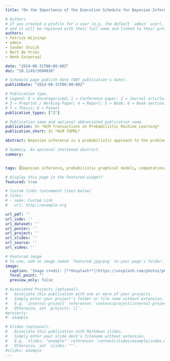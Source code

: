 ```yaml
---
title: "On the Importance of the Execution Schedule for Bayesian Inference"

# Authors
# If you created a profile for a user (e.g. the default `admin` user), write the username (folder name) here 
# and it will be replaced with their full name and linked to their profile.
authors:
- Patrick Wijnings
- admin
- Sander Stuijk 
- Bert de Vries
- Henk Corporaal

date: "2024-08-31T00:00:00Z"
doi: "10.1145/3690830"

# Schedule page publish date (NOT publication's date).
publishDate: "2024-08-31T00:00:00Z"

# Publication type.
# Legend: 0 = Uncategorized; 1 = Conference paper; 2 = Journal article;
# 3 = Preprint / Working Paper; 4 = Report; 5 = Book; 6 = Book section;
# 7 = Thesis; 8 = Patent
publication_types: ["2"]

# Publication name and optional abbreviated publication name.
publication: In *ACM Transactions on Probabilistic Machine Learning*
publication_short: In *ACM TOPML*

abstract: Bayesian inference is a probabilistic approach to the problem of drawing conclusions from observed data. Its main challenge is computational, which the Bayesian community tends to address through approximation techniques. However, these techniques come with their own set of challenges, including approximation errors, the difficulty of assessing these errors, and the inherited NP-hardness of the inference problem. Concurrently, in an effort to keep up with Moore’s law, the computer engineering community has developed an increasing number of programming techniques for today’s heterogeneous hardware. These techniques aim to optimize the execution schedule, which refers to the order and mapping of computations on the available execution units. In this work, we advocate for the utilization of these techniques to avoid a common pitfall known as premature approximation. Notably, these techniques have the potential to significantly enhance performance, thereby reducing the need for approximation and thus mitigating the challenges that accompany it. We first demonstrate how optimization of the storage strategy, i.e. when and where intermediate results are stored, allows for a trade-off between runtime and peak memory usage. We then investigate various techniques that aim to automatically generate efficient execution schedules. Finally, we focus on a specific, runtime-efficient execution schedule identified through design space exploration and compare its performance with that of two established solvers for probabilistic inference. The results show that our optimized implementation achieves speedups ranging from to for the UAI 2014 Promedus benchmark problems compared to the reference solvers. The ideas and methods presented in our study are examined within the framework of exact inference for discrete random variables. However, they are effectively applicable to scenarios involving continuous variables.

# Summary. An optional shortened abstract.
summary:


tags: [Bayesian inference, probabilistic graphical models, computational performance]

# Display this page in the Featured widget?
featured: true

# Custom links (uncomment lines below)
# links:
# - name: Custom Link
#   url: http://example.org

url_pdf: ''
url_code: ''
url_dataset: ''
url_poster: ''
url_project: ''
url_slides: ''
url_source: ''
url_video: ''

# Featured image
# To use, add an image named `featured.jpg/png` to your page's folder. 
image:
  caption: 'Image credit: [**Unsplash**](https://unsplash.com/photos/pLCdAaMFLTE)'
  focal_point: ""
  preview_only: false

# Associated Projects (optional).
#   Associate this publication with one or more of your projects.
#   Simply enter your project's folder or file name without extension.
#   E.g. `internal-project` references `content/project/internal-project/index.md`.
#   Otherwise, set `projects: []`.
#projects:
#- example

# Slides (optional).
#   Associate this publication with Markdown slides.
#   Simply enter your slide deck's filename without extension.
#   E.g. `slides: "example"` references `content/slides/example/index.md`.
#   Otherwise, set `slides: ""`.
#slides: example
---
```

